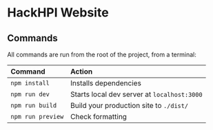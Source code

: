 # HackHPI Website

## Commands

All commands are run from the root of the project, from a terminal:

| Command                | Action                                      |
| :--------------------- |:--------------------------------------------|
| `npm install`          | Installs dependencies                       |
| `npm run dev`          | Starts local dev server at `localhost:3000` |
| `npm run build`        | Build your production site to `./dist/`     |
| `npm run preview`      | Check formatting                            |